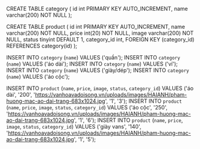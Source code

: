 CREATE TABLE category (
	id int PRIMARY KEY AUTO_INCREMENT, 
    name varchar(200) NOT NULL
);


CREATE TABLE product 
(
 	id int PRIMARY KEY AUTO_INCREMENT,
 	name varchar(200) NOT NULL, 
 	price int(20) NOT NULL, 
 	image varchar(200) NOT NULL, 
    status tinyint DEFAULT 1,
    category_id int, 
    FOREIGN KEY (category_id) REFERENCES category(id)
);

INSERT INTO `category` (`name`) VALUES ('quần');
INSERT INTO `category` (`name`) VALUES ('áo dài');
INSERT INTO `category` (`name`) VALUES ('ví');
INSERT INTO `category` (`name`) VALUES ('giày/dép');
INSERT INTO `category` (`name`) VALUES ('áo cộc');



INSERT INTO `product` (`name`, `price`, `image`, `status`, `category_id`) VALUES ('áo dài', '200', 'https://vanhoavadoisong.vn/uploads/images/HAIANH/pham-huong-mac-ao-dai-trang-683x1024.jpg', '1', '3');
INSERT INTO `product` (`name`, `price`, `image`, `status`, `category_id`) VALUES ('áo cộc', '250', 'https://vanhoavadoisong.vn/uploads/images/HAIANH/pham-huong-mac-ao-dai-trang-683x1024.jpg', '1', '6');
INSERT INTO `product` (`name`, `price`, `image`, `status`, `category_id`) VALUES ('giày vans', '140', 'https://vanhoavadoisong.vn/uploads/images/HAIANH/pham-huong-mac-ao-dai-trang-683x1024.jpg', '1', '5');
